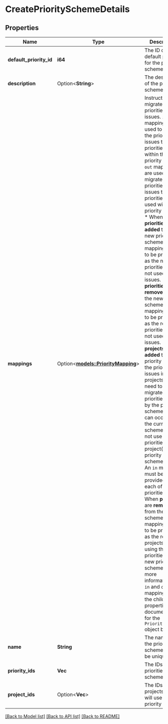 # CreatePrioritySchemeDetails

## Properties

Name | Type | Description | Notes
------------ | ------------- | ------------- | -------------
**default_priority_id** | **i64** | The ID of the default priority for the priority scheme. | 
**description** | Option<**String**> | The description of the priority scheme. | [optional]
**mappings** | Option<[**models::PriorityMapping**](PriorityMapping.md)> | Instructions to migrate the priorities of issues.  `in` mappings are used to migrate the priorities of issues to priorities used within the priority scheme.  `out` mappings are used to migrate the priorities of issues to priorities not used within the priority scheme.   *  When **priorities** are **added** to the new priority scheme, no mapping needs to be provided as the new priorities are not used by any issues.  *  When **priorities** are **removed** from the new priority scheme, no mapping needs to be provided as the removed priorities are not used by any issues.  *  When **projects** are **added** to the priority scheme, the priorities of issues in those projects might need to be migrated to new priorities used by the priority scheme. This can occur when the current scheme does not use all the priorities in the project(s)' priority scheme(s).           *  An `in` mapping must be provided for each of these priorities.  *  When **projects** are **removed** from the priority scheme, no mapping needs to be provided as the removed projects are not using the priorities of the new priority scheme.  For more information on `in` and `out` mappings, see the child properties documentation for the `PriorityMapping` object below. | [optional]
**name** | **String** | The name of the priority scheme. Must be unique. | 
**priority_ids** | **Vec<i64>** | The IDs of priorities in the scheme. | 
**project_ids** | Option<**Vec<i64>**> | The IDs of projects that will use the priority scheme. | [optional]

[[Back to Model list]](../README.md#documentation-for-models) [[Back to API list]](../README.md#documentation-for-api-endpoints) [[Back to README]](../README.md)


